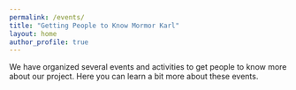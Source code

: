 ```yaml
---
permalink: /events/
title: "Getting People to Know Mormor Karl"
layout: home
author_profile: true
---
```


<!-- Rename to 'Activities' for "scientific activities"
Can include the following without any specific filter (?): events, presentations, shared tasks, ... -->

We have organized several events and activities to get people to know more about our project. Here you can learn a bit more about these events.